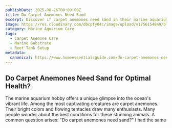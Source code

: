 ```yaml
---
publishDate: 2025-08-26T00:00:00Z
title: Do Carpet Anemones Need Sand
excerpt: Discover if carpet anemones need sand in their marine aquarium to thrive. Learn about their natural habitat and ideal tank setups.
image: https://res.cloudinary.com/dbcpfy04c/image/upload/v1756154849/blog_image_1756154848_kfdptu.webp
category: Marine Aquarium Care
tags:
  - Carpet Anemone Care
  - Marine Substrate
  - Reef Tank Setup
metadata:
  canonical: https://www.homeessentialsguide.com/do-carpet-anemones-need-sand
---
```


## Do Carpet Anemones Need Sand for Optimal Health?

The marine aquarium hobby offers a unique glimpse into the ocean's vibrant life. Among the most captivating creatures are carpet anemones. Their bright colors and flowing tentacles draw many enthusiasts. Many people wonder about the best conditions for these stunning animals. A common question arises: "Do carpet anemones need sand?" I had the same